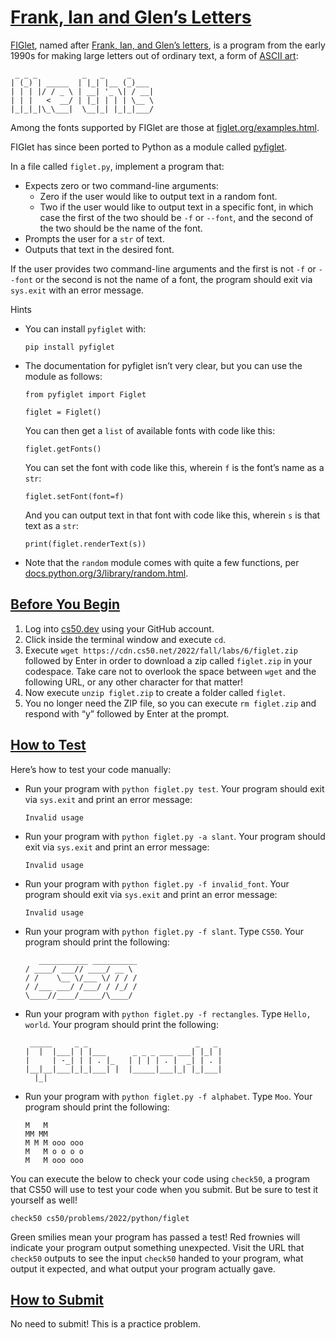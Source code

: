 # [Frank, Ian and Glen’s Letters](#frank-ian-and-glens-letters)

[FIGlet](https://en.wikipedia.org/wiki/FIGlet), named after [Frank, Ian,
and Glen’s letters](http://www.figlet.org/faq.html), is a program from
the early 1990s for making large letters out of ordinary text, a form of
[ASCII art](https://en.wikipedia.org/wiki/ASCII_art):

``` highlight
 _ _ _          _   _     _
| (_) | _____  | |_| |__ (_)___
| | | |/ / _ \ | __| '_ \| / __|
| | |   <  __/ | |_| | | | \__ \
|_|_|_|\_\___|  \__|_| |_|_|___/
```

Among the fonts supported by FIGlet are those at
[figlet.org/examples.html](http://www.figlet.org/examples.html).

FIGlet has since been ported to Python as a module called
[pyfiglet](https://pypi.org/project/pyfiglet/0.7/).

In a file called `figlet.py`, implement a program that:

- Expects zero or two command-line arguments:
  - Zero if the user would like to output text in a random font.
  - Two if the user would like to output text in a specific font, in
    which case the first of the two should be `-f` or `--font`, and the
    second of the two should be the name of the font.
- Prompts the user for a `str` of text.
- Outputs that text in the desired font.

If the user provides two command-line arguments and the first is not
`-f` or `--font` or the second is not the name of a font, the program
should exit via `sys.exit` with an error message.

Hints

- You can install `pyfiglet` with:
  ``` highlight
  pip install pyfiglet
  ```

- The documentation for pyfiglet isn’t very clear, but you can use the
  module as follows:

  ``` highlight
  from pyfiglet import Figlet

  figlet = Figlet()
  ```

  You can then get a `list` of available fonts with code like this:

  ``` highlight
  figlet.getFonts()
  ```

  You can set the font with code like this, wherein `f` is the font’s
  name as a `str`:

  ``` highlight
  figlet.setFont(font=f)
  ```

  And you can output text in that font with code like this, wherein `s`
  is that text as a `str`:

  ``` highlight
  print(figlet.renderText(s))
  ```

- Note that the `random` module comes with quite a few functions, per
  [docs.python.org/3/library/random.html](https://docs.python.org/3/library/random.html).

## [Before You Begin](#before-you-begin)

1.  Log into [cs50.dev](https://cs50.dev/) using your GitHub account.
2.  Click inside the terminal window and execute `cd`.
3.  Execute `wget https://cdn.cs50.net/2022/fall/labs/6/figlet.zip`
    followed by Enter in order to download a zip called `figlet.zip` in
    your codespace. Take care not to overlook the space between `wget`
    and the following URL, or any other character for that matter!
4.  Now execute `unzip figlet.zip` to create a folder called `figlet`.
5.  You no longer need the ZIP file, so you can execute `rm figlet.zip`
    and respond with “y” followed by Enter at the prompt.

## [How to Test](#how-to-test)

Here’s how to test your code manually:

- Run your program with `python figlet.py test`. Your program should
  exit via `sys.exit` and print an error message:
  ``` highlight
  Invalid usage
  ```
- Run your program with `python figlet.py -a slant`. Your program should
  exit via `sys.exit` and print an error message:
  ``` highlight
  Invalid usage
  ```
- Run your program with `python figlet.py -f invalid_font`. Your program
  should exit via `sys.exit` and print an error message:
  ``` highlight
  Invalid usage
  ```
- Run your program with `python figlet.py -f slant`. Type `CS50`. Your
  program should print the following:
  ``` highlight
     ___________ __________
  / ____/ ___// ____/ __ \
  / /    \__ \/___ \/ / / /
  / /___ ___/ /___/ / /_/ /
  \____//____/_____/\____/
  ```
- Run your program with `python figlet.py -f rectangles`. Type
  `Hello, world`. Your program should print the following:
  ``` highlight
   _____     _ _                        _   _
  |  |  |___| | |___      _ _ _ ___ ___| |_| |
  |     | -_| | | . |_   | | | | . |  _| | . |
  |__|__|___|_|_|___| |  |_____|___|_| |_|___|
    |_|
  ```
- Run your program with `python figlet.py -f alphabet`. Type `Moo`. Your
  program should print the following:
  ``` highlight
  M   M
  MM MM
  M M M ooo ooo
  M   M o o o o
  M   M ooo ooo
  ```

You can execute the below to check your code using `check50`, a program
that CS50 will use to test your code when you submit. But be sure to
test it yourself as well!

``` highlight
check50 cs50/problems/2022/python/figlet
```

Green smilies mean your program has passed a test! Red frownies will
indicate your program output something unexpected. Visit the URL that
`check50` outputs to see the input `check50` handed to your program,
what output it expected, and what output your program actually gave.

## [How to Submit](#how-to-submit)

No need to submit! This is a practice problem.
